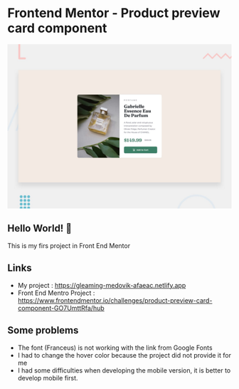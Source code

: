 # Frontend Mentor - Product preview card component

![Design preview for the Product preview card component coding challenge](./design/desktop-preview.jpg)

## Hello World! 👋
This is my firs project in Front End Mentor
## Links
- My project : https://gleaming-medovik-afaeac.netlify.app 
- Front End Mentro Project : https://www.frontendmentor.io/challenges/product-preview-card-component-GO7UmttRfa/hub
## Some problems 
- The font (Franceus) is not working with the link from Google Fonts
- I had to change the hover color because the project did not provide it for me
- I had some difficulties when developing the mobile version, it is better to develop mobile first.

